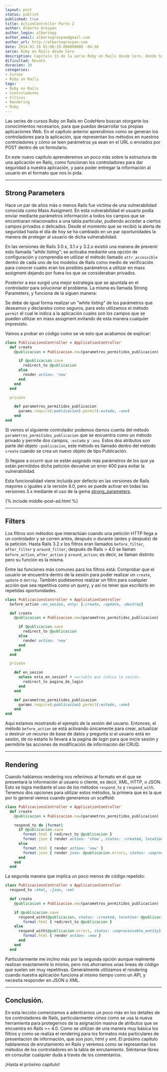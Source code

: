 ```yaml
---
layout: post
status: publish
published: true
title: ActionController Parte 2
author: Alberto Grespan
author_login: albertogg
author_email: albertogrespan@gmail.com
author_url: http://albertogrespan.com
date: 2014-01-16 01:08:19.000000000 -04:30
serie: Ruby on Rails desde Cero
description: Capítulo 13 de la serie Ruby on Rails desde Cero, donde hablamos sobre strong parameters, filtros y rendering del contenido todo dentro del actioncontroller
dificultad: Novato
duracion: 20
categories:
- Cursos
- Ruby on Rails
tags:
- Ruby on Rails
- Controladores
- Filtros
- Rendering
- Ruby
---
```

Las series de cursos Ruby on Rails en CodeHero buscan otorgarte los conocimientos necesarios, para que puedas desarrollar tus propias aplicaciones Web. En el capítulo anterior aprendimos como se generan los controladores para la aplicación, que representan los métodos en nuestros controladores y cómo se leen parámetros ya sean en el URL o enviados por POST dentro de un formulario.

En este nuevo capítulo aprenderemos un poco más sobre la estructura de una aplicación en Rails, como funcionan los controladores para dar seguridad a nuestra aplicación, y para poder entregar la información al usuario en el formato que nos lo pida.

* * *

## Strong Parameters

Hace un par de años más o menos Rails fue víctima de una vulnerabilidad conocida como Mass Assigment. En esta vulnerabilidad el usuario podía enviar mediante parámetros información a todos los campos que se encontraran relacionados a una tabla particular, pudiendo acceder a ciertos campos privados o delicados. Desde el momento que se recibió la alerta de seguridad hasta el día de hoy se ha cambiado en un par oportunidades la manera de proteger al usuario de dicha vulnerabilidad.

En las versiones de Rails 3.0.x, 3.1.x y 3.2.x existió una manera de prevenir esto llamada *"white listing"*; se activaba mediante una opción de configuración y comprendía en utilizar el método llamado `attr_accessible` dentro de cada uno de los modelos de Rails como medio de verificación para conocer cuales eran los posibles parámetros a utilizar en mass assigment dejando por fuera los que se consideraban privados.

Posterior a eso surgió una mejor estrategia que se apuntala en el controlador para solucionar el problema. La misma es llamada Strong Parameters, y funciona de la siguen manera:

Se debe de igual forma realizar un *"white listing"* de los parámetros que deseamos y declaralos como seguros, para esto utilizamos el método `permit` el cual le indica a la aplicación cuales son los campos que se pueden utilizar en mass assigment evitando de esta manera cualquier imprevisto.

Vamos a probar en código como se ve esto que acabamos de explicar:

```ruby
class PublicacionsController < ApplicationController
  def create
    @publicacion = Publicacion.new(parametros_permitidos_publicacion)

      if @publicacion.save
        redirect_to @publicacion
      else
        render action: 'new'
      end
    end
  end

  private

    def parametros_permitidos_publicacion
      params.require(:publicacion).permit(:estado, :ano)
    end
end
```

Si vemos el siguiente controlador podemos darnos cuenta del método `parametros_permitidos_publicacion` que se encuentra como un método privado  y permite dos campos, `:estado` y `:ano`. Estos dos atributos son parte del objeto `:publicacion`, este método es llamado dentro del método `create` cuando se crea un nuevo objeto de tipo Publicación.

Si llegase a ocurrir que se están asignado más parámetros de los que ya están permitidos dicha petición devuelve un error 400 para evitar la vulnerabilidad.

Esta funcionalidad viene incluida por defecto en las versiones de Rails mayores o iguales a la versión 4.0, pero se puede activar en todas las versiones 3.x mediante el uso de la gema [strong_parameters](https://github.com/rails/strong_parameters).

{% include middle-post-ad.html %}

* * *

## Filters

Los filtros son métodos que interactúan cuando una petición HTTP llega a un controlador y se corren antes, después o durante (antes y después) de la petición. Hasta Rails 3.2.x los filtros eran llamados `before_filter`, `after_filter` y `around_filter`; después de Rails > 4.0 se llaman `before_action`, `after_action` y `around_action`; es decir, se llaman distinto pero su función es la misma.

Entre las funciones más comunes para los filtros está: Comprobar que el usuario se encuentra dentro de la sesión para poder realizar un `create`, `update` o `detroy`. También pudiésemos realizar un filtro para cualquier acción que sea repetitiva como un query, y así no tener que escribirlo en repetidas oportunidades.

```ruby
class PublicacionsController < ApplicationController
  before_action :en_sesion, only: [:create, :update, :destroy]

  def create
    @publicacion = Publicacion.new(parametros_permitidos_publicacion)

      if @publicacion.save
        redirect_to @publicacion
      else
        render action: 'new'
      end
    end
  end

  private

    def en_sesion
      unless esta_en_sesion? # variable que indica la sesión.
        redirect_to pagina_de_login
      end
    end

    def parametros_permitidos_publicacion
      params.require(:publicacion).permit(:estado, :ano)
    end
end
```

Aquí estamos mostrando el ejemplo de la sesión del usuario. Entonces, el método `before_action` se está activando únicamente para crear, actualizar o destruir un recurso de base de datos y pregunta si el usuario está en sesión, de no estarlo lo llevará a la pagina de login para que inicie sesión y permitirle las acciones de modificación de información del CRUD.

* * *

## Rendering

Cuando hablamos rendering nos referimos al formato en el que se presentará la información al usuario o cliente, es decir, XML, HTTP, o JSON. Esto se logra mediante el uso de los métodos `respond_to` y `respond_with`. Tenemos dos opciones para utilizar estos métodos, la primera que es la que por lo general vemos cuando generamos un scaffold:

```ruby
class PublicacionsController < ApplicationController
  def create
    @publicacion = Publicacion.new(parametros_permitidos_publicacion)

    respond_to do |format|
      if @publicacion.save
        format.html { redirect_to @publicacion }
        format.json { render action: 'show', status: :created, location: @publicacion }
      else
        format.html { render action: 'new' }
        format.json { render json: @publicacion.errors, status: :unprocessable_entity }
      end
    end
  end
```

La segunda manera que implica un poco menos de código repetido:

```ruby
class PublicacionsController < ApplicationController
  respond_to :html, :json, :xml

  def create
    @publicacion = Publicacion.new(parametros_permitidos_publicacion)

    if @publicacion.save
      respond_with(@publicacion, status: :created, location: @publicacion) do |format|
        format.html { redirect_to @publicacion }
    else
      respond_with(@publicacion.errors, status: :unprocessable_entity) do |format|
        format.html { render action: :new }
      end
    end
  end
```

Particularmente me inclino más por la segunda opción aunque realmente realizan exactamente lo mismo, pero nos ahorramos unas lineas de código que suelen ser muy repetitivas. Generalmente utilizamos el rendering cuando nuestra aplicación funciona al mismo tiempo como un API, y necesita responder en JSON o XML.

* * *

## Conclusión.

En esta lección comenzamos a adentrarnos un poco más en los detalles de los controladores de Rails, particularmente vimos como se usa la nueva herramienta para protegernos de la asignación masiva de atributos que se encuentra en Rails >= 4.0. Como se utilizan de una manera muy básica los filtros y como se realiza el rendering para los formatos más particulares de presentación de información, que son json, html y xml. El próximo capítulo hablaremos de enrutamiento en Rails y veremos como se representan los métodos de los controladores en la tabla de enrutamiento. Siéntanse libres en consultar cualquier duda a través de los comentarios.

¡Hasta el próximo capítulo!

